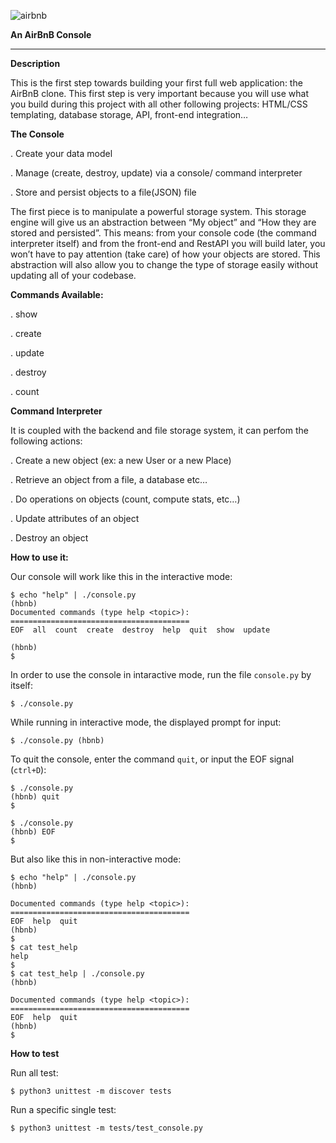 ![airbnb](https://github.com/OgingahK/AirBnB_clone/assets/159820493/a665e1a2-6dc7-495e-b199-751cf60a66fb)






**An AirBnB Console**

_________________________________________________________________________________________________
**Description**

This is the first step towards building your first full web application: the AirBnB clone. This first step is very important because you will use what you build during this project with all other following projects: HTML/CSS templating, database storage, API, front-end integration…

**The Console**

. Create your data model

. Manage (create, destroy, update) via a console/ command interpreter

. Store and persist objects to a file(JSON) file

The first piece is to manipulate a powerful storage system. This storage engine will give us an abstraction between “My object” and “How they are stored and persisted”. This means: from your console code (the command interpreter itself) and from the front-end and RestAPI you will build later, you won’t have to pay attention (take care) of how your objects are stored.
This abstraction will also allow you to change the type of storage easily without updating all of your codebase.

**Commands Available:**

. show

. create

. update

. destroy

. count

**Command Interpreter**

It is coupled with the backend and file storage system, it can perfom the following actions:

. Create a new object (ex: a new User or a new Place)

. Retrieve an object from a file, a database etc…

. Do operations on objects (count, compute stats, etc…)

. Update attributes of an object

. Destroy an object

**How to use it:**

Our console will work like this in the interactive mode:

```
$ echo "help" | ./console.py
(hbnb) 
Documented commands (type help <topic>):
========================================
EOF  all  count  create  destroy  help  quit  show  update

(hbnb) 
$
```

In order to use the console in intaractive mode, run the file `console.py` by itself:

`$ ./console.py`

While running in interactive mode, the displayed prompt for input:

`$ ./console.py
(hbnb) `

To quit the console, enter the command `quit`, or input the EOF signal (`ctrl+D`):

```
$ ./console.py
(hbnb) quit
$
```

```
$ ./console.py
(hbnb) EOF
$
```

But also like this in non-interactive mode:

```
$ echo "help" | ./console.py
(hbnb)

Documented commands (type help <topic>):
========================================
EOF  help  quit
(hbnb) 
$
$ cat test_help
help
$
$ cat test_help | ./console.py
(hbnb)

Documented commands (type help <topic>):
========================================
EOF  help  quit
(hbnb) 
$
```


**How to test**

Run all test:

`$ python3 unittest -m discover tests`

Run a specific single test:

`$ python3 unittest -m tests/test_console.py`
